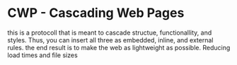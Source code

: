 # CWP - Cascading Web Pages
this is a protocoll that is meant to cascade structue, functionallity, and styles.
Thus, you can insert all three as embedded, inline, and external rules.
the end result is to make the web as lightweight as possible. Reducing load times and file sizes
